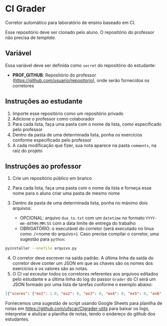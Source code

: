 # CI Grader
Corretor automático para laboratório de ensino baseado em CI.

Esse repositório deve ser clonado pelo aluno. O repositório do professor não precisa de _template_.

## Variável

Essa variável deve ser definida como `secret` do repositório do estudante:

- **PROF_GITHUB**: Repositório do professor (https://github.com/usuario/repositorio), onde serão fornecidos os corretores

## Instruções ao estudante

1. Importe esse repositório como um repositório privado
2. Adicione o professor como colaborador
3. Para cada lista, faça uma pasta com o nome da lista, como especificado pelo professor
4. Dentro da pasta de uma determinada lista, ponha os exercícios conforme especificado pelo professor
5. A cada modificação que fizer, sua nota aparece na pasta `comments`, na raiz do projeto

## Instruções ao professor

1. Crie um repositório público em branco
2. Para cada lista, faça uma pasta com o nome da lista e forneça esse nome para o aluno criar uma pasta de mesmo nome
3. Dentro da pasta de uma determinada lista, ponha no máximo dois arquivos:
  
    - OPCIONAL: arquivo `due_to.txt` com um `datetime` no formato `YYYY-mm-ddTHH:MM:SS` com a data limite de entrega do trabalho
    - OBRIGATÓRIO: o executável do corretor (será executado no linux como ./\<nome do arquivo\>). Caso precise compilar o corretor, uma sugestão para `python`:
  
```bash
pyinstaller --onefile arquivo.py
```
    
4. O corretor deve escrever na saída padrão. A última linha da saída do corretor deve conter um JSON em que as chaves são os nomes dos exercícios e os valores são as notas.
5. O CI vai exceutar todos os corretores referentes aos arquivos editados pelo estudante e a última linha do log do passor `Grader` do CI será um JSON formado por uma lista de tarefas conforme o exemplo abaixo:

```json
[{"scores": {"ex1": 1.0, "ex2": 0, "ex3": 0, "ex4": 0, "ex5": 0, "ex6": 0, "ex7": 0, "ex8": 0, "ex9": 0, "ex10": 0}, "task": "lista01"}]
```

Fornecemos uma sugestão de script usando Google Sheets para planilha de notas em https://github.com/ufscar/CIgrader-utils para baixar os logs, interpretar e atulizar a planilha de notas, tendo o endereço do github dos estudantes.
 
